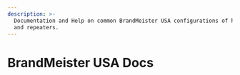 ```yaml
---
description: >-
  Documentation and Help on common BrandMeister USA configurations of hotspots
  and repeaters.
---
```


# BrandMeister USA Docs

